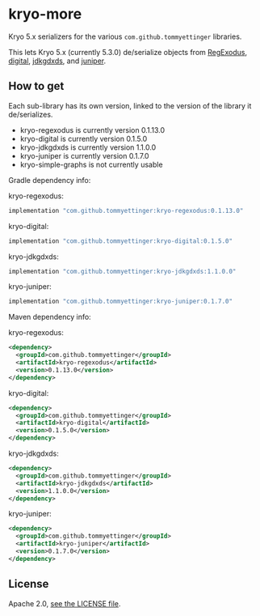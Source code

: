 # kryo-more

Kryo 5.x serializers for the various `com.github.tommyettinger` libraries.

This lets Kryo 5.x (currently 5.3.0) de/serialize objects from [RegExodus](https://github.com/tommyettinger/RegExodus),
[digital](https://github.com/tommyettinger/digital), [jdkgdxds](https://github.com/tommyettinger/jdkgdxds),
and [juniper](https://github.com/tommyettinger/juniper).

## How to get

Each sub-library has its own version, linked to the version of the library it de/serializes.

  - kryo-regexodus is currently version 0.1.13.0
  - kryo-digital is currently version 0.1.5.0
  - kryo-jdkgdxds is currently version 1.1.0.0
  - kryo-juniper is currently version 0.1.7.0
  - kryo-simple-graphs is not currently usable

Gradle dependency info:

kryo-regexodus:

```gradle
implementation "com.github.tommyettinger:kryo-regexodus:0.1.13.0"
```

kryo-digital:

```gradle
implementation "com.github.tommyettinger:kryo-digital:0.1.5.0"
```

kryo-jdkgdxds:

```gradle
implementation "com.github.tommyettinger:kryo-jdkgdxds:1.1.0.0"
```

kryo-juniper:

```gradle
implementation "com.github.tommyettinger:kryo-juniper:0.1.7.0"
```

Maven dependency info:

kryo-regexodus:

```xml
<dependency>
  <groupId>com.github.tommyettinger</groupId>
  <artifactId>kryo-regexodus</artifactId>
  <version>0.1.13.0</version>
</dependency>
```

kryo-digital:

```xml
<dependency>
  <groupId>com.github.tommyettinger</groupId>
  <artifactId>kryo-digital</artifactId>
  <version>0.1.5.0</version>
</dependency>
```

kryo-jdkgdxds:

```xml
<dependency>
  <groupId>com.github.tommyettinger</groupId>
  <artifactId>kryo-jdkgdxds</artifactId>
  <version>1.1.0.0</version>
</dependency>
```

kryo-juniper:

```xml
<dependency>
  <groupId>com.github.tommyettinger</groupId>
  <artifactId>kryo-juniper</artifactId>
  <version>0.1.7.0</version>
</dependency>
```

## License

Apache 2.0, [see the LICENSE file](LICENSE).